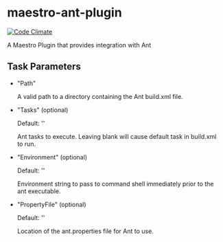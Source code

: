 maestro-ant-plugin
====================
[![Code Climate](https://codeclimate.com/github/maestrodev/maestro-ant-plugin.png)](https://codeclimate.com/github/maestrodev/maestro-ant-plugin)

A Maestro Plugin that provides integration with Ant

Task Parameters
---------------

* "Path"

  A valid path to a directory containing the Ant build.xml file.

* "Tasks" (optional)

  Default: ''
  
  Ant tasks to execute.  Leaving blank will cause default task in build.xml to run.

* "Environment" (optional)

  Default: ''
  
  Environment string to pass to command shell immediately prior to the ant executable.

* "PropertyFile" (optional)

  Default: ''
  
  Location of the ant.properties file for Ant to use.
